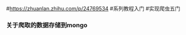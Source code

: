 #https://zhuanlan.zhihu.com/p/24769534 #系列教程入门 #实现爬虫五门

### 关于爬取的数据存储到mongo

<!-- 1. settings.py
ITEM_PIPELINES = {
    'test11.pipelines.Test11Pipeline': 300,
}

MONGODB_SERVER = "localhost"
MONGODB_PORT = 27017
MONGODB_DB = "db"
MONGODB_COLLECTION = "test"

2. pipelines.py

import pymongo
from scrapy import log
from scrapy.conf import settings


class Test11Pipeline(object):
    def __init__(self):
        client = pymongo.MongoClient("mongodb://localhost:27017/")
        db = client.db
        self.collection = db['test']

    def process_item(self, item, spider):
        valid = True
        for data in item:
            if not data:
                valid = False
            if valid:
                self.collection.insert(dict(item))
                log.msg("Question added to MongoDB database!",
                        level=log.DEBUG, spider=spider)
        return item
 -->

